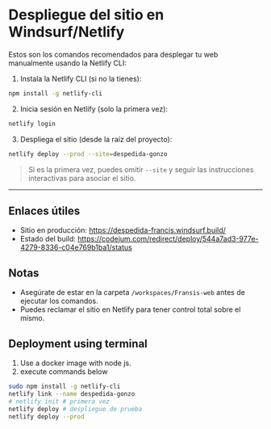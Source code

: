 # Despliegue del sitio en Windsurf/Netlify

Estos son los comandos recomendados para desplegar tu web manualmente usando la Netlify CLI:

1. Instala la Netlify CLI (si no la tienes):

```bash
npm install -g netlify-cli
```

2. Inicia sesión en Netlify (solo la primera vez):

```bash
netlify login
```

3. Despliega el sitio (desde la raíz del proyecto):

```bash
netlify deploy --prod --site=despedida-gonzo
```

> Si es la primera vez, puedes omitir `--site` y seguir las instrucciones interactivas para asociar el sitio.

---

## Enlaces útiles
- Sitio en producción: https://despedida-francis.windsurf.build/
- Estado del build: https://codeium.com/redirect/deploy/544a7ad3-977e-4279-8336-c04e769b1ba1/status

## Notas
- Asegúrate de estar en la carpeta `/workspaces/Fransis-web` antes de ejecutar los comandos.
- Puedes reclamar el sitio en Netlify para tener control total sobre el mismo.


## Deployment using terminal

1. Use a docker image with node js.
2. execute commands below
```bash
sudo npm install -g netlify-cli
netlify link --name despedida-gonzo
# netlify init # primera vez
netlify deploy # despliegue de prueba
netlify deploy --prod
```
